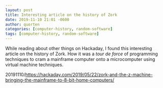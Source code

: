 ```yaml
---
layout: post
title: Interesting article on the history of Zork
date: 2019-11-10 21:01 -0600
author: quorten
categories: [computer-history, random-software]
tags: [computer-history, random-software]
---
```


While reading about other things on Hackaday, I found this interesting
article on the history of Zork.  How it was a _tour de force_ of
programming techniques to cram a mainframe computer onto a
microcomputer using virtual machine techniques.

20191110/https://hackaday.com/2019/05/22/zork-and-the-z-machine-bringing-the-mainframe-to-8-bit-home-computers/
